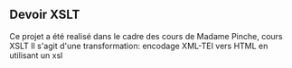 ## Devoir XSLT

Ce projet a été realisé dans le cadre des cours de Madame Pinche, cours XSLT
Il s'agit d'une transformation: encodage XML-TEI vers HTML en utilisant un xsl












